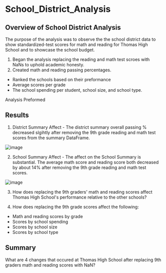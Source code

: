 # School_District_Analysis
## Overview of School District Analysis
The purpose of the analysis was to observe the the school district data to show standardized-test scores for math and reading for Thomas High School and to showcase the school budget. 
1. Began the analysis replacing the reading and math test scroes with NaNs to uphold academic honesty.
2. Created math and reading passing percentages.
 - Ranked the schools based on their preformance
 - Average scores per grade
 - The school spending per student, school size, and school type.

Analysis Preformed

## Results

1. District Summary Affect - The district summary overall passing % decreased slgihtly after removing the 9th grade reading and math test scores from the summary DataFrame.

![image](https://user-images.githubusercontent.com/99375741/159200892-feea9886-b891-4a19-a8b4-1eb3f1fd3f19.png)


2. School Summary Affect - The affect on the School Summary is substantial. The average math score and reading score both decreased by about 14% after removing the 9th grade reading and math test scores.

![image](https://user-images.githubusercontent.com/99375741/159202542-3260544b-932f-4986-ad2a-57694cd4f393.png)

3. How does replacing the 9th graders' math and reading scores affect Thomas High School's performance relative to the other schools?



4. How does replacing the 9th grade scores affect the following:

 * Math and reading scores by grade
 * Scores by school spending
 * Scores by school size
 * Scores by school type
 

## Summary
What are 4 changes that occured at Thomas High School after replacing 9th graders math and reading scores with NaN?

